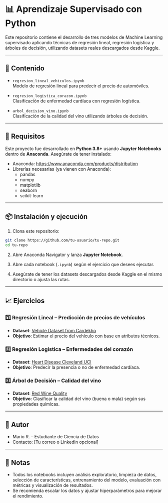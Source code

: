
# 📊 Aprendizaje Supervisado con Python

Este repositorio contiene el desarrollo de tres modelos de Machine Learning supervisado aplicando técnicas de regresión lineal, regresión logística y árboles de decisión, utilizando datasets reales descargados desde Kaggle.

---

## 📁 Contenido

- `regresion_lineal_vehiculos.ipynb`  
  Modelo de regresión lineal para predecir el precio de automóviles.

- `regresion_logistica_corazon.ipynb`  
  Clasificación de enfermedad cardíaca con regresión logística.

- `arbol_decision_vino.ipynb`  
  Clasificación de la calidad del vino utilizando árboles de decisión.

---

## 🔧 Requisitos

Este proyecto fue desarrollado en **Python 3.8+** usando **Jupyter Notebooks** dentro de **Anaconda**. Asegúrate de tener instalado:

- Anaconda: https://www.anaconda.com/products/distribution
- Librerías necesarias (ya vienen con Anaconda):
  - pandas
  - numpy
  - matplotlib
  - seaborn
  - scikit-learn

---

## 📦 Instalación y ejecución

1. Clona este repositorio:

```bash
git clone https://github.com/tu-usuario/tu-repo.git
cd tu-repo
```

2. Abre Anaconda Navigator y lanza **Jupyter Notebook**.

3. Abre cada notebook (`.ipynb`) según el ejercicio que desees ejecutar.

4. Asegúrate de tener los datasets descargados desde Kaggle en el mismo directorio o ajusta las rutas.

---

## 📈 Ejercicios

### 1️⃣ Regresión Lineal – Predicción de precios de vehículos

- **Dataset**: [Vehicle Dataset from Cardekho](https://www.kaggle.com/nehalbirla/vehicle-dataset-from-cardekho)
- **Objetivo**: Estimar el precio del vehículo con base en atributos técnicos.

### 2️⃣ Regresión Logística – Enfermedades del corazón

- **Dataset**: [Heart Disease Cleveland UCI](https://www.kaggle.com/datasets/cherngs/heart-diseasecleveland-uci)
- **Objetivo**: Predecir la presencia o no de enfermedad cardíaca.

### 3️⃣ Árbol de Decisión – Calidad del vino

- **Dataset**: [Red Wine Quality](https://www.kaggle.com/uciml/red-wine-quality-cortez-et-al2009)
- **Objetivo**: Clasificar la calidad del vino (buena o mala) según sus propiedades químicas.

---

## 📝 Autor

- Mario R. – Estudiante de Ciencia de Datos  
- Contacto: [Tu correo o LinkedIn opcional]

---

## 📌 Notas

- Todos los notebooks incluyen análisis exploratorio, limpieza de datos, selección de características, entrenamiento del modelo, evaluación con métricas y visualización de resultados.
- Se recomienda escalar los datos y ajustar hiperparámetros para mejorar el rendimiento.

